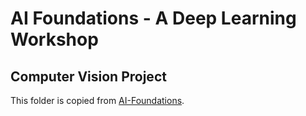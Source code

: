 # AI Foundations - A Deep Learning Workshop

## Computer Vision Project

This folder is copied from [AI-Foundations](https://github.com/Mayankgupta1754/AI-Foundations).
